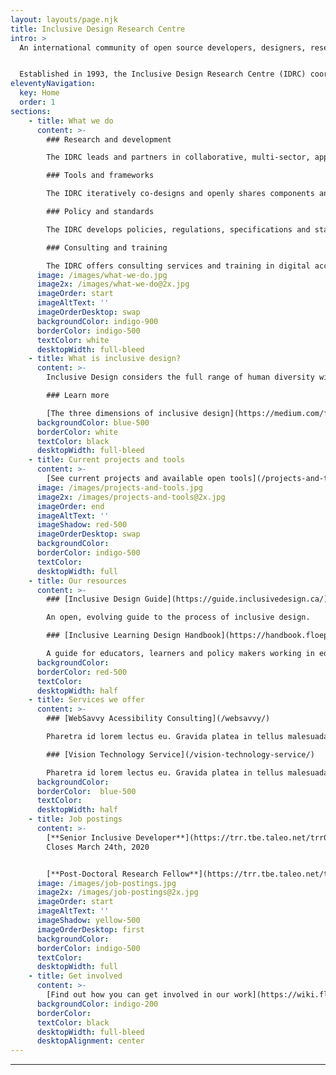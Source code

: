 ```yaml
---
layout: layouts/page.njk
title: Inclusive Design Research Centre
intro: >
  An international community of open source developers, designers, researchers, educators and co-designers who work together to **proactively ensure that emerging technology and practices are designed inclusively**. 


  Established in 1993, the Inclusive Design Research Centre (IDRC) coordinates the [Inclusive Design Institute](https://inclusivedesign.ca/). Both were founded by Dr. Jutta Treviranus with the help of her team and community.
eleventyNavigation:
  key: Home
  order: 1
sections:
    - title: What we do
      content: >-
        ### Research and development

        The IDRC leads and partners in collaborative, multi-sector, applied research networks that  proactively prevent barriers and promote greater inclusion.

        ### Tools and frameworks

        The IDRC iteratively co-designs and openly shares components and systems that support inclusive design.

        ### Policy and standards

        The IDRC develops policies, regulations, specifications and standards to promote greater inclusion.

        ### Consulting and training

        The IDRC offers consulting services and training in digital accessibility and inclusive design.
      image: /images/what-we-do.jpg
      image2x: /images/what-we-do@2x.jpg
      imageOrder: start
      imageAltText: ''
      imageOrderDesktop: swap
      backgroundColor: indigo-900
      borderColor: indigo-500
      textColor: white
      desktopWidth: full-bleed
    - title: What is inclusive design?
      content: >-
        Inclusive Design considers the full range of human diversity with respect to ability, language, culture, gender, age, and other forms of human difference.

        ### Learn more

        [The three dimensions of inclusive design](https://medium.com/fwd50/the-three-dimensions-of-inclusive-design-part-one-103cad1ffdc2)
      backgroundColor: blue-500
      borderColor: white
      textColor: black
      desktopWidth: full-bleed
    - title: Current projects and tools
      content: >-
        [See current projects and available open tools](/projects-and-tools/)
      image: /images/projects-and-tools.jpg
      image2x: /images/projects-and-tools@2x.jpg
      imageOrder: end
      imageAltText: ''
      imageShadow: red-500
      imageOrderDesktop: swap
      backgroundColor: 
      borderColor: indigo-500
      textColor:
      desktopWidth: full
    - title: Our resources
      content: >-
        ### [Inclusive Design Guide](https://guide.inclusivedesign.ca/)

        An open, evolving guide to the process of inclusive design. 

        ### [Inclusive Learning Design Handbook](https://handbook.floeproject.org/)

        A guide for educators, learners and policy makers working in education.
      backgroundColor: 
      borderColor: red-500
      textColor:
      desktopWidth: half
    - title: Services we offer
      content: >-
        ### [WebSavvy Acessibility Consulting](/websavvy/)

        Pharetra id lorem lectus eu. Gravida platea in tellus malesuada.

        ### [Vision Technology Service](/vision-technology-service/)

        Pharetra id lorem lectus eu. Gravida platea in tellus malesuada.
      backgroundColor: 
      borderColor:  blue-500
      textColor:
      desktopWidth: half
    - title: Job postings
      content: >-
        [**Senior Inclusive Developer**](https://trr.tbe.taleo.net/trr01/ats/careers/v2/viewRequisition?org=OCADU&cws=37&rid=1828)<br />
        Closes March 24th, 2020


        [**Post-Doctoral Research Fellow**](https://trr.tbe.taleo.net/trr01/ats/careers/v2/viewRequisition?org=OCADU&cws=37&rid=1811)
      image: /images/job-postings.jpg
      image2x: /images/job-postings@2x.jpg
      imageOrder: start
      imageAltText: ''
      imageShadow: yellow-500
      imageOrderDesktop: first
      backgroundColor: 
      borderColor: indigo-500
      textColor:
      desktopWidth: full
    - title: Get involved
      content: >-
        [Find out how you can get involved in our work](https://wiki.fluidproject.org/)
      backgroundColor: indigo-200
      borderColor: 
      textColor: black
      desktopWidth: full-bleed
      desktopAlignment: center
---
```

***
